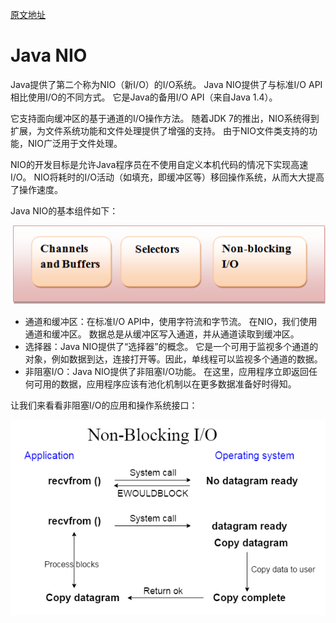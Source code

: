 [原文地址](https://www.javatpoint.com/java-nio)
# Java NIO
Java提供了第二个称为NIO（新I/O）的I/O系统。 Java NIO提供了与标准I/O API相比使用I/O的不同方式。 它是Java的备用I/O API（来自Java 1.4）。

它支持面向缓冲区的基于通道的I/O操作方法。 随着JDK 7的推出，NIO系统得到扩展，为文件系统功能和文件处理提供了增强的支持。 由于NIO文件类支持的功能，NIO广泛用于文件处理。

NIO的开发目标是允许Java程序员在不使用自定义本机代码的情况下实现高速I/O。 NIO将耗时的I/O活动（如填充，即缓冲区等）移回操作系统，从而大大提高了操作速度。

Java NIO的基本组件如下：

![what-is-nio.png](what-is-nio.png)
- 通道和缓冲区：在标准I/O API中，使用字符流和字节流。 在NIO，我们使用通道和缓冲区。 数据总是从缓冲区写入通道，并从通道读取到缓冲区。
- 选择器：Java NIO提供了“选择器”的概念。 它是一个可用于监视多个通道的对象，例如数据到达，连接打开等。因此，单线程可以监视多个通道的数据。
- 非阻塞I/O：Java NIO提供了非阻塞I/O功能。 在这里，应用程序立即返回任何可用的数据，应用程序应该有池化机制以在更多数据准备好时得知。

让我们来看看非阻塞I/O的应用和操作系统接口：

![nio-tutorial1.png](nio-tutorial1.png)
